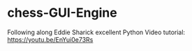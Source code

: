 # chess-GUI-Engine

Following along Eddie Sharick excellent Python Video tutorial: https://youtu.be/EnYui0e73Rs
